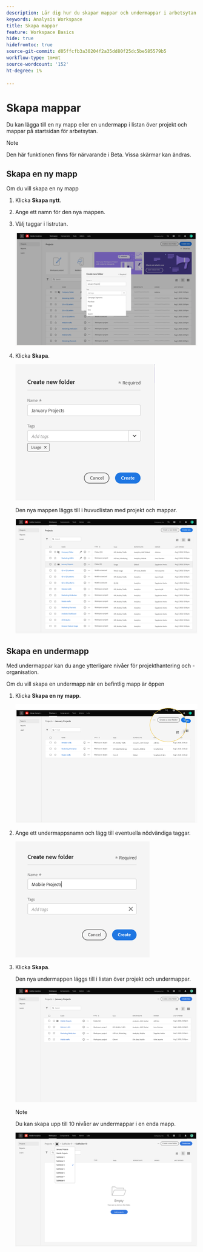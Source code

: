 ```yaml
---
description: Lär dig hur du skapar mappar och undermappar i arbetsytan
keywords: Analysis Workspace
title: Skapa mappar
feature: Workspace Basics
hide: true
hidefromtoc: true
source-git-commit: d05ffcfb3a30204f2a35dd80f25dc5be585579b5
workflow-type: tm+mt
source-wordcount: '152'
ht-degree: 1%

---
```



# Skapa mappar

Du kan lägga till en ny mapp eller en undermapp i listan över projekt och mappar på startsidan för arbetsytan.

>[!NOTE]
>
>Den här funktionen finns för närvarande i Beta. Vissa skärmar kan ändras.

## Skapa en ny mapp

Om du vill skapa en ny mapp

1. Klicka **Skapa nytt**.

1. Ange ett namn för den nya mappen.

1. Välj taggar i listrutan.

   ![](/help/analyze/analysis-workspace/build-workspace-project/assets/select-tags.png)

1. Klicka **Skapa**.

   ![](/help/analyze/analysis-workspace/build-workspace-project/assets/create.png)

   Den nya mappen läggs till i huvudlistan med projekt och mappar.

   ![](/help/analyze/analysis-workspace/build-workspace-project/assets/create-new-listed.png)

## Skapa en undermapp

Med undermappar kan du ange ytterligare nivåer för projekthantering och -organisation.

Om du vill skapa en undermapp när en befintlig mapp är öppen

1. Klicka **Skapa en ny mapp**.

   ![](/help/analyze/analysis-workspace/build-workspace-project/assets/create-subfolder2.png)

1. Ange ett undermappsnamn och lägg till eventuella nödvändiga taggar.

   ![](/help/analyze/analysis-workspace/build-workspace-project/assets/create-subfolder-name.png)

1. Klicka **Skapa**.

   Den nya undermappen läggs till i listan över projekt och undermappar.

   ![](/help/analyze/analysis-workspace/build-workspace-project/assets/create-subfolder-added.png)

   >[!NOTE]
   >
   >Du kan skapa upp till 10 nivåer av undermappar i en enda mapp.

   ![](/help/analyze/analysis-workspace/build-workspace-project/assets/create-subfolder-limit.png)
